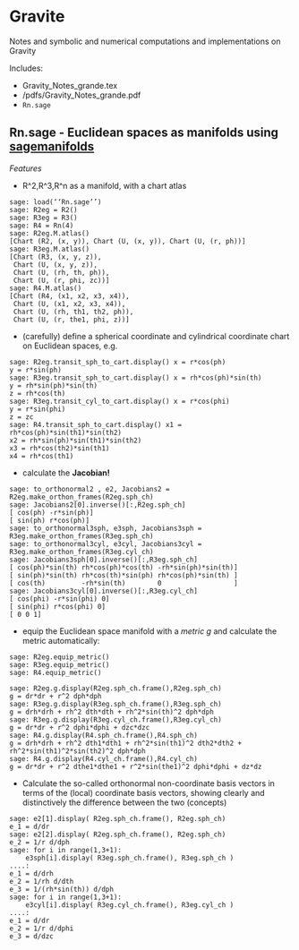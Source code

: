 # Gravite
Notes and symbolic and numerical computations and implementations on Gravity

Includes: 
* Gravity_Notes_grande.tex
* /pdfs/Gravity_Notes_grande.pdf
* `Rn.sage` 

## Rn.sage - Euclidean spaces as manifolds using [sagemanifolds](http://sagemanifolds.obspm.fr)
*Features*
* R^2,R^3,R^n as a manifold, with a chart atlas

```
sage: load(‘‘Rn.sage’’)  
sage: R2eg = R2() 
sage: R3eg = R3() 
sage: R4 = Rn(4) 
sage: R2eg.M.atlas()
[Chart (R2, (x, y)), Chart (U, (x, y)), Chart (U, (r, ph))]
sage: R3eg.M.atlas()
[Chart (R3, (x, y, z)),
 Chart (U, (x, y, z)),
 Chart (U, (rh, th, ph)),
 Chart (U, (r, phi, zc))]
sage: R4.M.atlas()
[Chart (R4, (x1, x2, x3, x4)),
 Chart (U, (x1, x2, x3, x4)),
 Chart (U, (rh, th1, th2, ph)),
 Chart (U, (r, the1, phi, z))]
```

* (carefully) define a spherical coordinate and cylindrical coordinate chart on Euclidean spaces, e.g.

```
sage: R2eg.transit_sph_to_cart.display() x = r*cos(ph)
y = r*sin(ph)
sage: R3eg.transit_sph_to_cart.display() x = rh*cos(ph)*sin(th)
y = rh*sin(ph)*sin(th)
z = rh*cos(th)
sage: R3eg.transit_cyl_to_cart.display() x = r*cos(phi)
y = r*sin(phi)
z = zc
sage: R4.transit_sph_to_cart.display() x1 = rh*cos(ph)*sin(th1)*sin(th2)
x2 = rh*sin(ph)*sin(th1)*sin(th2)
x3 = rh*cos(th2)*sin(th1)
x4 = rh*cos(th1)
```

* calculate the **Jacobian!**

```
sage: to_orthonormal2 , e2, Jacobians2 = R2eg.make_orthon_frames(R2eg.sph_ch) 
sage: Jacobians2[0].inverse()[:,R2eg.sph_ch]
[ cos(ph) -r*sin(ph)]
[ sin(ph) r*cos(ph)]
sage: to_orthonormal3sph, e3sph, Jacobians3sph = R3eg.make_orthon_frames(R3eg.sph_ch) 
sage: to_orthonormal3cyl, e3cyl, Jacobians3cyl = R3eg.make_orthon_frames(R3eg.cyl_ch) 
sage: Jacobians3sph[0].inverse()[:,R3eg.sph_ch]
[ cos(ph)*sin(th) rh*cos(ph)*cos(th) -rh*sin(ph)*sin(th)]
[ sin(ph)*sin(th) rh*cos(th)*sin(ph) rh*cos(ph)*sin(th) ]
[ cos(th)         -rh*sin(th)        0                  ]
sage: Jacobians3cyl[0].inverse()[:,R3eg.cyl_ch]
[ cos(phi) -r*sin(phi) 0]
[ sin(phi) r*cos(phi) 0] 
[ 0 0 1]
```

* equip the Euclidean space manifold with a *metric* *g* and calculate the metric automatically:

```
sage: R2eg.equip_metric() 
sage: R3eg.equip_metric() 
sage: R4.equip_metric()

sage: R2eg.g.display(R2eg.sph_ch.frame(),R2eg.sph_ch)
g = dr*dr + r^2 dph*dph
sage: R3eg.g.display(R3eg.sph_ch.frame(),R3eg.sph_ch)
g = drh*drh + rh^2 dth*dth + rh^2*sin(th)^2 dph*dph
sage: R3eg.g.display(R3eg.cyl_ch.frame(),R3eg.cyl_ch)
g = dr*dr + r^2 dphi*dphi + dzc*dzc
sage: R4.g.display(R4.sph_ch.frame(),R4.sph_ch)
g = drh*drh + rh^2 dth1*dth1 + rh^2*sin(th1)^2 dth2*dth2 + rh^2*sin(th1)^2*sin(th2)^2 dph*dph
sage: R4.g.display(R4.cyl_ch.frame(),R4.cyl_ch)
g = dr*dr + r^2 dthe1*dthe1 + r^2*sin(the1)^2 dphi*dphi + dz*dz
```
* Calculate the so-called orthonormal non-coordinate basis vectors in terms of the (local) coordinate basis vectors, showing clearly and distinctively the difference between the two (concepts)

```
sage: e2[1].display( R2eg.sph_ch.frame(), R2eg.sph_ch)
e_1 = d/dr
sage: e2[2].display( R2eg.sph_ch.frame(), R2eg.sph_ch)
e_2 = 1/r d/dph
sage: for i in range(1,3+1):                                                         
    e3sph[i].display( R3eg.sph_ch.frame(), R3eg.sph_ch )
....:     
e_1 = d/drh
e_2 = 1/rh d/dth
e_3 = 1/(rh*sin(th)) d/dph
sage: for i in range(1,3+1):
    e3cyl[i].display( R3eg.cyl_ch.frame(), R3eg.cyl_ch )
....:     
e_1 = d/dr
e_2 = 1/r d/dphi
e_3 = d/dzc
```
